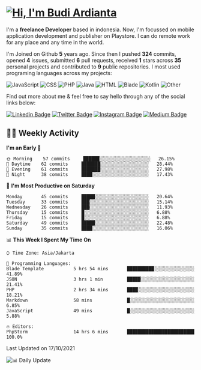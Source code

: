 # [![Hi, I'm Budi Ardianta](https://readme-typing-svg.herokuapp.com?size=24&vCenter=true&lines=%F0%9F%91%8B+Hi%2C+I'm+Budi+Ardianta+;%F0%9F%92%BB+Android+And+Web+Developer+)](https://git.io/typing-svg)

I'm a **freelance Developer** based in indonesia. Now, I'm focussed on mobile application development and publisher on Playstore. I can do remote work for any place and any time in the world.

I'm Joined on Github **5** years ago. Since then I pushed **324** commits, opened **4** issues, submitted **6** pull requests, received **1** stars across **35** personal projects and contributed to **9** public repositories.
I most used programing languages across my projects:

![JavaScript](https://img.shields.io/badge/-JavaScript-%23f1e05a?style=flat&logo=JavaScript&logoColor=white)
![CSS](https://img.shields.io/badge/-CSS-%23563d7c?style=flat&logo=CSS&logoColor=white)
![PHP](https://img.shields.io/badge/-PHP-%234F5D95?style=flat&logo=PHP&logoColor=white)
![Java](https://img.shields.io/badge/-Java-%23b07219?style=flat&logo=Java&logoColor=white)
![HTML](https://img.shields.io/badge/-HTML-%23e34c26?style=flat&logo=HTML&logoColor=white)
![Blade](https://img.shields.io/badge/-Blade-%23f7523f?style=flat&logo=Blade&logoColor=white)
![Kotlin](https://img.shields.io/badge/-Kotlin-%23A97BFF?style=flat&logo=Kotlin&logoColor=white)
![Other](https://img.shields.io/badge/-Other-%23ededed?style=flat&logo=Other&logoColor=white)

Find out more about me & feel free to say hello through any of the social links below:

[![Linkedin Badge](https://img.shields.io/badge/-budiardianata-blue?style=flat&logo=Linkedin&logoColor=white&link=https://www.linkedin.com/in/budiardianata/)](https://www.linkedin.com/in/budiardianata/)
[![Twitter Badge](https://img.shields.io/badge/-budiardianata-%231DA1F2.svg?style=flat&logo=twitter&logoColor=white&link=https://www.twitter.com/budiardianata)](https://www.linkedin.com/in/budiardianata/)
[![Instagram Badge](https://img.shields.io/badge/-budiardianata-purple?style=flat&logo=instagram&logoColor=white&link=https://instagram.com/budiardianata/)](https://instagram.com/budiardianata)
[![Medium Badge](https://img.shields.io/badge/-@budiardianata-%2312100E.svg?style=flat&logo=Medium&logoColor=white&link=https://medium.com/@budiardianata/)](https://medium.com/@budiardianata)

## 👨‍💻 Weekly Activity
<!--START_SECTION:waka-->
**I'm an Early 🐤** 

```text
🌞 Morning    57 commits     ██████░░░░░░░░░░░░░░░░░░░   26.15% 
🌆 Daytime    62 commits     ███████░░░░░░░░░░░░░░░░░░   28.44% 
🌃 Evening    61 commits     ███████░░░░░░░░░░░░░░░░░░   27.98% 
🌙 Night      38 commits     ████░░░░░░░░░░░░░░░░░░░░░   17.43%

```
📅 **I'm Most Productive on Saturday** 

```text
Monday       45 commits     █████░░░░░░░░░░░░░░░░░░░░   20.64% 
Tuesday      33 commits     ███░░░░░░░░░░░░░░░░░░░░░░   15.14% 
Wednesday    26 commits     ███░░░░░░░░░░░░░░░░░░░░░░   11.93% 
Thursday     15 commits     █░░░░░░░░░░░░░░░░░░░░░░░░   6.88% 
Friday       15 commits     █░░░░░░░░░░░░░░░░░░░░░░░░   6.88% 
Saturday     49 commits     █████░░░░░░░░░░░░░░░░░░░░   22.48% 
Sunday       35 commits     ████░░░░░░░░░░░░░░░░░░░░░   16.06%

```


📊 **This Week I Spent My Time On** 

```text
⌚︎ Time Zone: Asia/Jakarta

💬 Programming Languages: 
Blade Template           5 hrs 54 mins       ██████████░░░░░░░░░░░░░░░   41.89% 
JSON                     3 hrs 1 min         █████░░░░░░░░░░░░░░░░░░░░   21.41% 
PHP                      2 hrs 34 mins       ████░░░░░░░░░░░░░░░░░░░░░   18.21% 
Markdown                 58 mins             █░░░░░░░░░░░░░░░░░░░░░░░░   6.85% 
JavaScript               49 mins             █░░░░░░░░░░░░░░░░░░░░░░░░   5.88%

🔥 Editors: 
PhpStorm                 14 hrs 6 mins       █████████████████████████   100.0%

```


 Last Updated on 17/10/2021
<!--END_SECTION:waka-->

![📊 Daily Update](https://github.com/budiardianata/budiardianata/actions/workflows/update-activity.yml/badge.svg)
